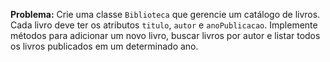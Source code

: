 **Problema:** Crie uma classe `Biblioteca` que gerencie um catálogo de livros. Cada livro deve ter os atributos `titulo`, `autor` e `anoPublicacao`. Implemente métodos para adicionar um novo livro, buscar livros por autor e listar todos os livros publicados em um determinado ano.
